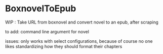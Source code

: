 # BoxnovelToEpub
WIP : Take URL from boxnovel and convert novel to an epub, after scraping

to add: command line argument for novel

issues: only works with select configurations, because of course no one likes standardizing how they should format their chapters
